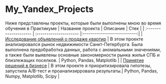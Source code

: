 # My_Yandex_Projects
Ниже представлены проекты, которые были выполнены мною во время обучения в Практикуме
| Название проекта | Описание | Стек | 
| :-------------------- | :--------------------- |:---------------------------:|
| [Исследование объявлений о продаже квартир](https://github.com/nefurmuzaika/My_Yandex_Projects/blob/main/SPB_project.ipynb) | В этом проекте анализировался рынок недвижимости Санкт-Петербурга. Была выполнена предобработка данных, работа с аномальными значениями, а также были выявлены основные закономерности рынка жилья СПБ и близлежащих поселков. | Python, Pandas, Matplotlib |
| [Принятие решений в бизнесе](https://github.com/nefurmuzaika/My_Yandex_Projects/blob/main/Prinyatie_resheniy.ipynb) | В этом проекте я приоритизировала гипотезы, запустила A/B-тест и проанализирровала результаты.| Python, Pandas, Numpy, Matplotlib, Scipy |
